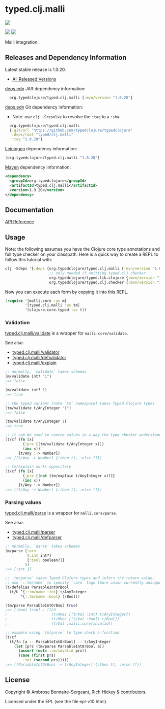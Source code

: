 <!-- DO NOT EDIT! Instead, edit `dev/resources/root-templates/typed/clj.malli/README.md` and run `./script/regen-selmer.sh` -->
# typed.clj.malli

<a href='https://typedclojure.org'><img src='../../doc/images/part-of-typed-clojure-project.png'></a>

<p>
  <a href='https://www.patreon.com/ambrosebs'><img src='../../doc/images/become_a_patron_button.png'></a>
  <a href='https://opencollective.com/typedclojure'><img src='../../doc/images/donate-to-our-collective.png'></a>
</p>

Malli integration.

## Releases and Dependency Information

Latest stable release is 1.0.20.

* [All Released Versions](https://clojars.org/org.typedclojure/typed.clj.malli)

[deps.edn](https://clojure.org/reference/deps_and_cli) JAR dependency information:

```clj
  org.typedclojure/typed.clj.malli {:mvn/version "1.0.20"}
```

[deps.edn](https://clojure.org/reference/deps_and_cli) Git dependency information:

- Note: use `clj -Sresolve` to resolve the `:tag` to a `:sha`

```clj
  org.typedclojure/typed.clj.malli
  {:git/url "https://github.com/typedclojure/typedclojure"
   :deps/root "typed/clj.malli"
   :tag "1.0.20"}
```

[Leiningen](https://github.com/technomancy/leiningen) dependency information:

```clojure
[org.typedclojure/typed.clj.malli "1.0.20"]
```

[Maven](https://maven.apache.org/) dependency information:

```XML
<dependency>
  <groupId>org.typedclojure</groupId>
  <artifactId>typed.clj.malli</artifactId>
  <version>1.0.20</version>
</dependency>
```

## Documentation

[API Reference](https://api.typedclojure.org/latest/typed.clj.malli/index.html)

## Usage

Note: the following assumes you have the Clojure core type annotations and full type checker on your classpath.
Here is a quick way to create a REPL to follow this tutorial with:

```clojure
clj -Sdeps '{:deps {org.typedclojure/typed.clj.malli {:mvn/version "1.0.20"}
                    ;; only needed if omitting typed.clj.checker
                    org.typedclojure/typed.lib.clojure {:mvn/version "1.0.20"}
                    org.typedclojure/typed.clj.checker {:mvn/version "1.0.20"}}}'
```

Now you can execute each form by copying it into this REPL.

```clojure
(require '[malli.core :as m]
         '[typed.clj.malli :as tm]
         '[clojure.core.typed :as t])
```

### Validation 

[typed.clj.malli/validate](https://api.typedclojure.org/latest/typed.clj.malli/typed.clj.malli.html#var-validate) is a wrapper for `malli.core/validate`.

See also:
- [typed.clj.malli/validator](https://api.typedclojure.org/latest/typed.clj.malli/typed.clj.malli.html#var-validator)
- [typed.clj.malli/defvalidator](https://api.typedclojure.org/latest/typed.clj.malli/typed.clj.malli.html#var-defvalidator)
- [typed.clj.malli/explain](https://api.typedclojure.org/latest/typed.clj.malli/typed.clj.malli.html#var-explain)

```clojure
;; normally, `validate` takes schemas
(m/validate int? "1")
;=> false

(m/validate int? 1)
;=> true

;; the typed variant (note `tm` namespace) takes Typed Clojure types
(tm/validate t/AnyInteger "1")
;=> false

(tm/validate t/AnyInteger 1)
;=> true

;; it can be used to coerce values in a way the type checker understands
(t/cf (fn [x]
        {:pre [(tm/validate t/AnyInteger x)]}
        (inc x))
      [t/Any :-> Number])
;=> [[t/Any -> Number] {:then tt, :else ff}]

;; tm/explain works oppositely
(t/cf (fn [x]
        {:pre [(not (tm/explain t/AnyInteger x))]}
        (inc x))
      [t/Any :-> Number])
;=> [[t/Any -> Number] {:then tt, :else ff}]
```

### Parsing values

[typed.clj.malli/parse](https://api.typedclojure.org/latest/typed.clj.malli/typed.clj.malli.html#var-parse) is a wrapper for `malli.core/parse`.

See also:
- [typed.clj.malli/parser](https://api.typedclojure.org/latest/typed.clj.malli/typed.clj.malli.html#var-parser)
- [typed.clj.malli/defparser](https://api.typedclojure.org/latest/typed.clj.malli/typed.clj.malli.html#var-defparser)

```clojure
;; normally, `parse` takes schemas
(m/parse [:orn
          [:int int?]
          [:bool boolean?]]
         1)
;=> [:int 1]

;; `tm/parse` takes Typed Clojure types and infers the return value.
;; use `::tm/name` to specify `:orn` tags (bare union currently unsupported).
(t/defalias ParsableIntOrBool
  (t/U ^{::tm/name :int} t/AnyInteger
       ^{::tm/name :bool} t/Bool))

(tm/parse ParsableIntOrBool true)
;=> [:bool true] : (t/U
;                    (t/HVec [(t/Val :int) t/AnyInteger])
;                    (t/HVec [(t/Val :bool) t/Bool])
;                    (t/Val :malli.core/invalid))

;; example using `tm/parse` to type check a function
(t/cf
  (t/fn [a :- ParsableIntOrBool] :- t/AnyInteger
    (let [prs (tm/parse ParsableIntOrBool a)]
      (assert (not= ::m/invalid prs))
      (case (first prs)
        :int (second prs)))))
;=> [[ParsableIntOrBool -> t/AnyInteger] {:then tt, :else ff}]
```

## License

Copyright © Ambrose Bonnaire-Sergeant, Rich Hickey & contributors.

Licensed under the EPL (see the file epl-v10.html).
